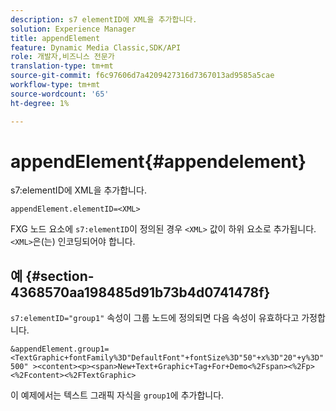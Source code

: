 ```yaml
---
description: s7 elementID에 XML을 추가합니다.
solution: Experience Manager
title: appendElement
feature: Dynamic Media Classic,SDK/API
role: 개발자,비즈니스 전문가
translation-type: tm+mt
source-git-commit: f6c97606d7a4209427316d7367013ad9585a5cae
workflow-type: tm+mt
source-wordcount: '65'
ht-degree: 1%

---
```



# appendElement{#appendelement}

s7:elementID에 XML을 추가합니다.

`appendElement.elementID=<XML>`

FXG 노드 요소에 `s7:elementID`이 정의된 경우 `<XML>` 값이 하위 요소로 추가됩니다. `<XML>`은(는) 인코딩되어야 합니다.

## 예 {#section-4368570aa198485d91b73b4d0741478f}

`s7:elementID="group1"` 속성이 그룹 노드에 정의되면 다음 속성이 유효하다고 가정합니다.

`&appendElement.group1=<TextGraphic+fontFamily%3D"DefaultFont"+fontSize%3D"50"+x%3D"20"+y%3D"500" ><content><p><span>New+Text+Graphic+Tag+For+Demo<%2Fspan><%2Fp><%2Fcontent><%2FTextGraphic>`

이 예제에서는 텍스트 그래픽 자식을 `group1`에 추가합니다.
